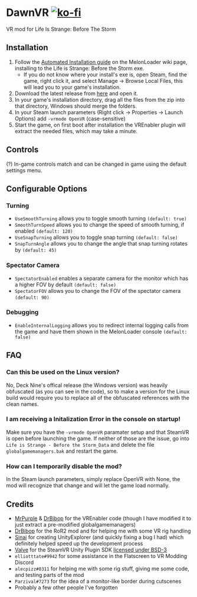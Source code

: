 # DawnVR [![ko-fi](https://ko-fi.com/img/githubbutton_sm.svg)](https://ko-fi.com/S6S244CYE)
VR mod for Life Is Strange: Before The Storm

## Installation
1. Follow the [Automated Installation guide](https://melonwiki.xyz/#/?id=automated-installation) on the MelonLoader wiki page, installing to the Life is Strange: Before the Storm exe.
   - If you do not know where your install's exe is, open Steam, find the game, right click it, and select Manage -> Browse Local Files, this will lead you to your game's installation.
2. Download the latest release from [here](https://github.com/TrevTV/DawnVR/releases/latest) and open it.
3. In your game's installation directory, drag all the files from the zip into that directory, Windows should merge the folders.
4. In your Steam launch parameters (Right click -> Properties -> Launch Options) add `-vrmode OpenVR` (case-sensitive)
5. Start the game, on first boot after installation the VREnabler plugin will extract the needed files, which may take a minute.

## Controls
(?) In-game controls match and can be changed in game using the default settings menu.

## Configurable Options

### Turning
- `UseSmoothTurning` allows you to toggle smooth turning `(default: true)`
- `SmoothTurnSpeed` allows you to change the speed of smooth turning, if enabled `(default: 120)`
- `UseSnapTurning` allows you to toggle snap turning `(default: false)`
- `SnapTurnAngle` allows you to change the angle that snap turning rotates by `(default: 45)`

### Spectator Camera
- `SpectatorEnabled` enables a separate camera for the monitor which has a higher FOV by default `(default: false)`
- `SpectatorFOV` allows you to change the FOV of the spectator camera `(default: 90)`

### Debugging
- `EnableInternalLogging` allows you to redirect internal logging calls from the game and have them shown in the MelonLoader console `(default: false)`

## FAQ

### Can this be used on the Linux version?
No, Deck Nine's offical release (the Windows version) was heavily obfuscated (as you can see in the code), so to make a version for the Linux build would require you to replace all of the obfuscated references with the clean names.

### I am receiving a Initalization Error in the console on startup!
Make sure you have the `-vrmode OpenVR` paramater setup and that SteamVR is open before launching the game. If neither of those are the issue, go into `Life is Strange - Before the Storm_Data` and delete the file `globalgamemanagers.bak` and restart the game.

### How can I temporarily disable the mod?
In the Steam launch parameters, simply replace OpenVR with None, the mod will recognize that change and will let the game load normally.

## Credits
- [MrPurple](https://github.com/MrPurple6411) & [DrBibop](https://github.com/DrBibop) for the VREnabler code (though I have modified it to just extract a pre-modified globalgamemanagers)
- [DrBibop](https://github.com/DrBibop) for the RoR2 mod and for helping me with some VR rig handling
- [Sinai](https://github.com/sinai-dev/) for creating UnityExplorer (and quickly fixing a bug I had) which definitely helped speed up the development process
- [Valve](https://github.com/ValveSoftware/) for the SteamVR Unity Plugin SDK [licensed under BSD-3](https://github.com/TrevTV/DawnVR/blob/main/LICENSE_STEAMVR)
- `elliotttate#9942` for some assistance in the Flatscreen to VR Modding Discord
- `alecpizz#0311` for helping me with some rig stuff, giving me some code, and testing parts of the mod
- `Parzival#7273` for the idea of a monitor-like border during cutscenes
- Probably a few other people I've forgotten